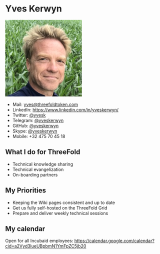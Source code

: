 # Yves Kerwyn

![](images/yves_kerwyn.jpg)

- Mail: [yves@threefoldtoken.com](mailto:yves@threefoldtoken.com)
- LinkedIn: https://www.linkedin.com/in/yveskerwyn/
- Twitter: [@yvesk](https://twitter.com/Yvesk)
- Telegram: [@yveskerwyn](https://t.me/yveskerwyn)
- GitHub: [@yveskerwyn](https://github.com/yveskerwyn)
- Skype: [@yveskerwyn](skype:yveskerwyn?call) 
- Mobile: +32 475 70 45 18

## What I do for ThreeFold

- Technical knowledge sharing
- Technical evangelization
- On-boarding partners

## My Priorities

- Keeping the Wiki pages consistent and up to date
- Get us fully self-hosted on the ThreeFold Grid
- Prepare and deliver weekly technical sessions

## My calendar

Open for all Incubaid employees:
https://calendar.google.com/calendar?cid=a2Vyd3lueUBpbmN1YmFpZC5jb20